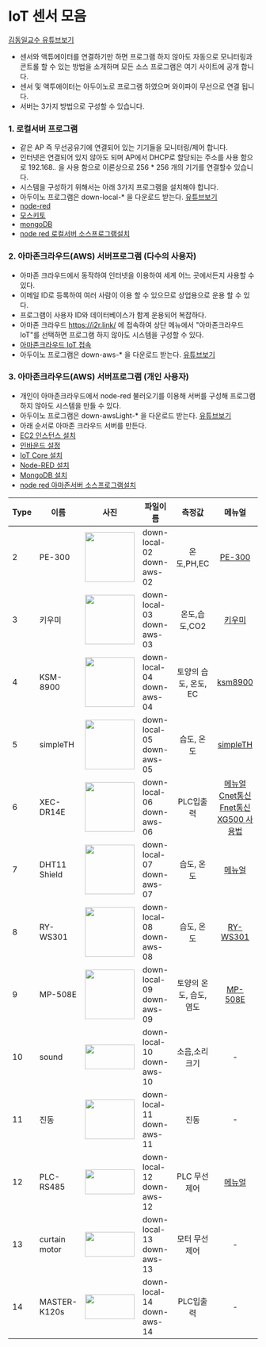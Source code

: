 # IoT 센서 모음    
[김동일교수 유튜브보기](http://i2r.link)

- 센서와 액튜에이터를 연결하기만 하면 프로그램 하지 않아도 자동으로 모니터링과 콘트롤 할 수 있는 방법을 소개하며 모든 소스 프로그램은 여기 사이트에 공개 합니다.       
- 센서 및 액투에이터는 아두이노로 프로그램 하였으며 와이파이 무선으로 연결 됩니다.    
- 서버는 3가지 방법으로 구성할 수 있습니다.     

### 1. 로컬서버 프로그램 
- 같은 AP 즉 무선공유기에 연결되어 있는 기기들을 모니터링/제어 합니다. 
- 인터넷은 연결되어 있지 않아도 되며 AP에서 DHCP로 할당되는 주소를 사용 함으로 192.168.*.* 을 사용 함으로 이론상으로 256 * 256 개의 기기를 연결할수 있습니다. 
- 시스템을 구성하기 위해서는 아래 3가지 프로그램을 설치해야 합니다.
- 아두이노 프로그램은 down-local-* 을 다운로드 받는다. [유튜브보기](https://www.youtube.com/watch?v=8n9ETHVoJKM)
- [node-red](https://youtu.be/nL3qdDtZC98)
- [모스키토](https://youtu.be/27mBMakaPuY)
- [mongoDB](https://youtu.be/ltLJx28tDOs)
- [node red 로컬서버 소스프로그램설치](https://github.com/kdi6033/IoT/tree/main/1-2%20Node-red%20Local%20Server)    

### 2. 아마존크라우드(AWS) 서버프로그램 (다수의 사용자)    
- 아마존 크라우드에서 동작하여 인터넷을 이용하여 세계 어느 곳에서든지 사용할 수 있다.    
- 이메일 ID로 등록하여 여러 사람이 이용 할 수 있으므로 상업용으로 운용 할 수 있다.
- 프로그램이 사용자 ID와 데이터베이스가 함계 운용되어 복잡하다.
- 아마존 크라우드 https://i2r.link/ 에 접속하여 상단 메뉴에서 "아마존크라우드 IoT"를 선택하면 프로그램 하지 않아도 시스템을 구성할 수 있다.
- [아마존크라우드 IoT 접속](http://18.237.189.188:1880/login)    
- 아두이노 프로그램은 down-aws-* 을 다운로드 받는다. [유튜브보기](https://www.youtube.com/watch?v=8n9ETHVoJKM)

### 3. 아마존크라우드(AWS) 서버프로그램 (개인 사용자) 
- 개인이 아마존크라우드에서 node-red 불러오기를 이용해 서버를 구성해 프로그램 하지 않아도 시스템을 만들 수 있다.
- 아두이노 프로그램은 down-awsLight-* 을 다운로드 받는다. [유튜브보기](https://www.youtube.com/watch?v=8n9ETHVoJKM)
- 아래 순서로 아마존 크라우드 서버를 만든다.
- [EC2 인스턴스 설치](https://youtu.be/voWEBY1nbb8)
- [인바운드 설정](https://youtu.be/GPHIZjJIsFA)
- [IoT Core 설치](https://youtu.be/0PnrpBVUjJQ)
- [Node-RED 설치](https://youtu.be/7CwXjkSA6HE)
- [MongoDB 설치](https://youtu.be/jbly92YECBw)
- [node red 아마존서버 소스프로그램설치](https://github.com/kdi6033/IoT/tree/main/1-2-3%20Node-red%20AWS%20Light%20Server)

|Type|이름|<center>사진</center>|<center>파일이름</center>|<center>측정값</center>|<center>메뉴얼</center>|회사이름
|----|----|---------------:|:--------------------|:---------------------:|:---------------------:|:---------------------:
|2|PE-300|<img src = "https://user-images.githubusercontent.com/37902752/129737600-b4768e5a-3e48-475f-8af8-5935a2e66d8b.jpg" width="100" height="100">|down-local-02<br>down-aws-02|온도,PH,EC|[PE-300](https://github.com/kdi6033/IoT/blob/main/0%20manual/pe-300.pdf)|[FARMSCUBE](https://farmscube.kr/product.html)
|3|키우미|<img src = "https://user-images.githubusercontent.com/37902752/130728221-0a7e2b79-6d23-4f7c-b453-41bd6105d155.jpg" width="100" height="100">|down-local-03<br>down-aws-03|온도,습도,CO2|[키우미](https://github.com/kdi6033/IoT/blob/main/0%20manual/3.ECO-FARM_V1.pdf)|[Allsensing](https://allsensing.com/)
|4|KSM-8900|<img src = "https://user-images.githubusercontent.com/37902752/129312387-896a2530-ea5f-4e74-9941-f8335003f127.jpg" width="100" height="100">|down-local-04<br>down-aws-04|토양의 습도, 온도, EC|[ksm8900](https://github.com/kdi6033/IoT/tree/main/11-4%20%5Bsensecube%5D%20KSM-8900)|[FARMSCUBE](https://farmscube.kr/product.html)
|5|simpleTH|<img src = "https://user-images.githubusercontent.com/37902752/129312389-093260ec-f3b9-4373-a7c6-abfd97ce2179.png" width="100" height="100">|down-local-05<br> down-aws-05|습도, 온도|[simpleTH](https://github.com/kdi6033/IoT/tree/main/11-5%20%5Ballsensing%5D%20temperature%20humidity%20sensor)|[Allsensing](https://allsensing.com/)
|6|XEC-DR14E|<img src = "https://user-images.githubusercontent.com/37902752/129728737-3dff933d-2746-4986-aca9-dc25efcef0d2.jpg" width="100" height="100">|down-local-06<br> down-aws-06|PLC입출력|[메뉴얼](https://github.com/kdi6033/plc/blob/master/LS%EC%82%B0%EC%A0%84%EC%9E%90%EB%A3%8C/XEC_MANUAL.pdf)<br>[Cnet통신](https://github.com/kdi6033/plc/blob/master/LS%EC%82%B0%EC%A0%84%EC%9E%90%EB%A3%8C/%EC%82%AC%EC%9A%A9%EC%84%A4%EB%AA%85%EC%84%9C_XGB%20Cnet_V1.8.pdf)<br>[Fnet통신](https://github.com/kdi6033/plc/blob/master/LS%EC%82%B0%EC%A0%84%EC%9E%90%EB%A3%8C/%EC%82%AC%EC%9A%A9%EC%84%A4%EB%AA%85%EC%84%9C_XGB%20FEnet_%EA%B5%AD%EB%AC%B8_V1.5.pdf)<br>[XG500 사용법](https://github.com/kdi6033/plc/blob/master/LS%EC%82%B0%EC%A0%84%EC%9E%90%EB%A3%8C/XG5000_Manual_V2.8_202005_KR.pdf)|[LS산전](https://www.ls-electric.com/ko/product/category/CCC001)
|7|DHT11 Shield|<img src = "https://user-images.githubusercontent.com/37902752/129735447-3c72f093-cb0d-4991-904a-5bc682ee2532.jpg" width="100" height="100">|down-local-07<br>down-aws-07|습도, 온도|[메뉴얼](https://www.wemos.cc/en/latest/d1_mini_shield/dht.html#features)|[WEMOS](https://www.wemos.cc/en/latest/index.html)
|8|RY-WS301|<img src = "https://user-images.githubusercontent.com/37902752/129312381-0a46e6b7-17c5-4e57-bcbe-e59221eb55bd.jpg" width="100" height="100">|down-local-08<br> down-aws-08|습도, 온도|[RY-WS301](https://github.com/kdi6033/IoT/blob/main/0%20manual/RY-WS301.pdf)|효림솔루션<br>[Handan Yunnong](https://en.nong-iot.com/)
|9|MP-508E|<img src = "https://user-images.githubusercontent.com/37902752/129312385-053a8389-4ecc-497d-864c-6427dfcfae8e.png" width="100" height="100">|down-local-09<br> down-aws-09|토양의 온도, 습도, 염도|[MP-508E](https://github.com/kdi6033/IoT/blob/main/0%20manual/MP-508El.pdf)|효림솔루션<br>[Handan Yunnong](https://en.nong-iot.com/)
|10|sound|<img src = "https://user-images.githubusercontent.com/37902752/133548055-3d3c8029-809a-4185-ae31-194b7422e0dc.png" width="100" height="50">|down-local-10<br> down-aws-10|소음,소리크기|-|-
|11|진동|<img src = "https://user-images.githubusercontent.com/37902752/145346513-43006c07-8ecb-42e2-a3f4-14ee53bafe0d.png" width="100" height="80">|down-local-11<br> down-aws-11|진동|-|-
|12|PLC-RS485|<img src = "" width="100" height="50">|down-local-12<br> down-aws-12|PLC 무선제어|[메뉴얼](https://github.com/kdi6033/IoT/tree/main/12%20PLC-RS485)|- 
|13|curtain motor|<img src = "" width="100" height="50">|down-local-13<br> down-aws-13|모터 무선제어|-|- 
|14|MASTER-K120s|<img src = "" width="100" height="50">|down-local-14<br> down-aws-14|PLC입출력|-|[LS산전](https://www.ls-electric.com/ko/product/category/CCC001)

